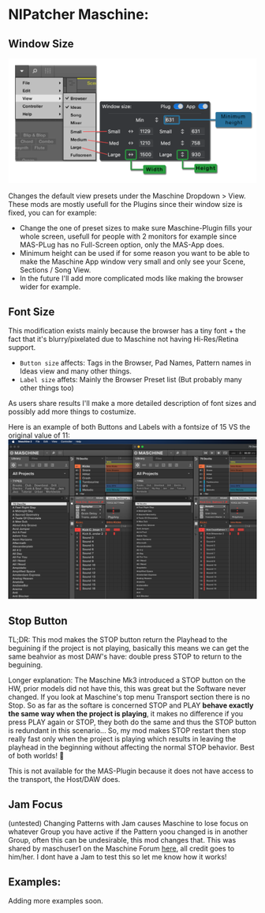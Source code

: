 # NIPatcher Maschine:

## Window Size 
<p align="center">
<img src="https://github.com/d1One/NIPatcher/blob/main/Images/Window_Size.png?raw=true" width="700">
</p>

Changes the default view presets under the Maschine Dropdown > View.
These mods are mostly usefull for the Plugins since their window size is fixed, you can for example:
- Change the one of preset sizes to make sure Maschine-Plugin fills your whole screen, usefull for people with 2 monitors for example since MAS-PLug has no Full-Screen option, only the MAS-App does.
- Minimum height can be used if for some reason you want to be able to make the Maschine App window very small and only see your Scene, Sections / Song View.
- In the future I'll add more complicated mods like making the browser wider for example.

## Font Size
This modification exists mainly because the browser has a tiny font + the fact that it's blurry/pixelated due to Maschine not having Hi-Res/Retina support.
- `Button size` affects: Tags in the Browser, Pad Names, Pattern names in Ideas view and many other things.
- `Label size` affets: Mainly the Browser Preset list (But probably many other things too)

As users share results I'll make a more detailed description of font sizes and possibly add more things to costumize.

Here is an example of both Buttons and Labels with a fontsize of 15 VS the original value of 11:
![Label and Font 15 compared to original Maschine](https://github.com/d1One/NIPatcher/blob/main/Images/Labels%2015.png)

## Stop Button
TL;DR: This mod makes the STOP button return the Playhead to the beguining if the project is not playing, basically this means we can get the same beahvior as most DAW's have: double press STOP to return to the beguining.

Longer explanation: The Maschine Mk3 introduced a STOP button on the HW, prior models did not have this, this was great but the Software never changed. If you look at Maschine's top menu Transport section there is no Stop. So as far as the softare is concerned STOP and PLAY **behave exactly the same way when the project is playing**, it makes no difference if you press PLAY again or STOP, they both do the same and thus the STOP button is redundant in this scenario... So, my mod makes STOP restart then stop really fast only when the project is playing which results in leaving the playhead in the beginning without affecting the normal STOP behavior. Best of both worlds! 🎉

This is not available for the MAS-Plugin because it does not have access to the transport, the Host/DAW does.

## Jam Focus
(untested)
Changing Patterns with Jam causes Maschine to lose focus on whatever Group you have active if the Pattern yoou changed is in another Group, often this can be undesirable, this mod changes that. This was shared by maschuser1 on the Maschine Forum [here](https://community.native-instruments.com/discussion/5072/tip-changing-patterns-on-the-maschine-jam-without-changing-focus), all credit goes to him/her.
I dont have a Jam to test this so let me know how it works!

## Examples:
Adding more examples soon.
